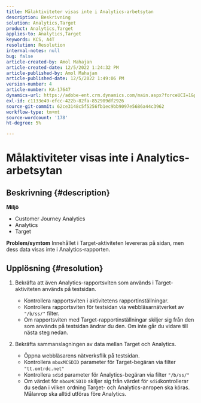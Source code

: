 ```yaml
---
title: Målaktiviteter visas inte i Analytics-arbetsytan
description: Beskrivning
solution: Analytics,Target
product: Analytics,Target
applies-to: Analytics,Target
keywords: KCS, A4T
resolution: Resolution
internal-notes: null
bug: false
article-created-by: Amol Mahajan
article-created-date: 12/5/2022 1:24:32 PM
article-published-by: Amol Mahajan
article-published-date: 12/5/2022 1:49:06 PM
version-number: 4
article-number: KA-17647
dynamics-url: https://adobe-ent.crm.dynamics.com/main.aspx?forceUCI=1&pagetype=entityrecord&etn=knowledgearticle&id=85246e21-a074-ed11-81ab-6045bd0061cb
exl-id: c1133e49-efcc-422b-82fa-852909df2926
source-git-commit: 62ce3148c5f5256fb1ec9bb9097e5686a44c3962
workflow-type: tm+mt
source-wordcount: '178'
ht-degree: 5%

---
```


# Målaktiviteter visas inte i Analytics-arbetsytan

## Beskrivning {#description}

<b>Miljö</b>
- Customer Journey Analytics
- Analytics 
- Target



<b>Problem/symtom</b>
Innehållet i Target-aktiviteten levereras på sidan, men dess data visas inte i Analytics-rapporten.


## Upplösning {#resolution}


1. Bekräfta att även Analytics-rapportsviten som används i Target-aktiviteten används på testsidan.

   - Kontrollera rapportsviten i aktivitetens rapportinställningar.
   - Kontrollera rapportsviten för testsidan via webbläsarnätverket av `"/b/ss/"` filter.
   - Om rapportsviten med Target-rapportinställningar skiljer sig från den som används på testsidan ändrar du den. Om inte går du vidare till nästa steg nedan.
2. Bekräfta sammanslagningen av data mellan Target och Analytics.

   - Öppna webbläsarens nätverksflik på testsidan.
   - Kontrollera `mboxMCSDID` parameter för Target-begäran via filter `"tt.omtrdc.net"`
   - Kontrollera `sdid` parameter för Analytics-begäran via filter `"/b/ss/"`
   - Om värdet för `mboxMCSDID` skiljer sig från värdet för `sdid`kontrollerar du sedan i vilken ordning Target- och Analytics-anropen ska köras. Målanrop ska alltid utföras före Analytics.
